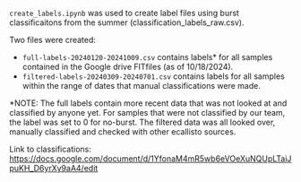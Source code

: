 `create_labels.ipynb` was used to create label files using burst classificaitons from the summer (classification_labels_raw.csv).

Two files were created: 
- `full-labels-20240120-20241009.csv` contains labels* for all samples contained in the Google drive FITfiles (as of 10/18/2024).
- `filtered-labels-20240309-20240701.csv` contains labels for all samples within the range of dates that manual classifications were made. 

*NOTE: The full labels contain more recent data that was not looked at and classified by anyone yet. For samples that were not classified by our team, the label was set to 0 for no-burst. The filtered data was all looked over, manually classified and checked with other ecallisto sources.

Link to classifications: https://docs.google.com/document/d/1YfonaM4mR5wb6eVOeXuNQUpLTaiJpuKH_D6yrXy9aA4/edit